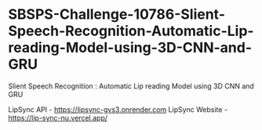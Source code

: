 # SBSPS-Challenge-10786-Slient-Speech-Recognition-Automatic-Lip-reading-Model-using-3D-CNN-and-GRU
Slient Speech Recognition : Automatic Lip reading Model using 3D CNN and GRU

LipSync API - https://lipsync-gvs3.onrender.com
LipSync Website - https://lip-sync-nu.vercel.app/
